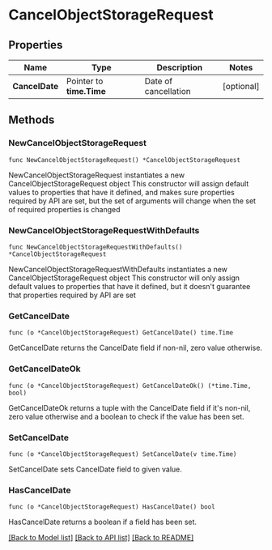 # CancelObjectStorageRequest

## Properties

Name | Type | Description | Notes
------------ | ------------- | ------------- | -------------
**CancelDate** | Pointer to **time.Time** | Date of cancellation | [optional] 

## Methods

### NewCancelObjectStorageRequest

`func NewCancelObjectStorageRequest() *CancelObjectStorageRequest`

NewCancelObjectStorageRequest instantiates a new CancelObjectStorageRequest object
This constructor will assign default values to properties that have it defined,
and makes sure properties required by API are set, but the set of arguments
will change when the set of required properties is changed

### NewCancelObjectStorageRequestWithDefaults

`func NewCancelObjectStorageRequestWithDefaults() *CancelObjectStorageRequest`

NewCancelObjectStorageRequestWithDefaults instantiates a new CancelObjectStorageRequest object
This constructor will only assign default values to properties that have it defined,
but it doesn't guarantee that properties required by API are set

### GetCancelDate

`func (o *CancelObjectStorageRequest) GetCancelDate() time.Time`

GetCancelDate returns the CancelDate field if non-nil, zero value otherwise.

### GetCancelDateOk

`func (o *CancelObjectStorageRequest) GetCancelDateOk() (*time.Time, bool)`

GetCancelDateOk returns a tuple with the CancelDate field if it's non-nil, zero value otherwise
and a boolean to check if the value has been set.

### SetCancelDate

`func (o *CancelObjectStorageRequest) SetCancelDate(v time.Time)`

SetCancelDate sets CancelDate field to given value.

### HasCancelDate

`func (o *CancelObjectStorageRequest) HasCancelDate() bool`

HasCancelDate returns a boolean if a field has been set.


[[Back to Model list]](../README.md#documentation-for-models) [[Back to API list]](../README.md#documentation-for-api-endpoints) [[Back to README]](../README.md)


